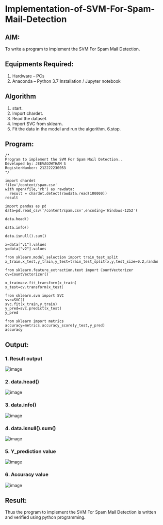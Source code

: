 # Implementation-of-SVM-For-Spam-Mail-Detection

## AIM:
To write a program to implement the SVM For Spam Mail Detection.

## Equipments Required:
1. Hardware – PCs
2. Anaconda – Python 3.7 Installation / Jupyter notebook

## Algorithm
1. start.
2. Import chardet.
3. Read the dataset.
4. Import SVC from sklearn.
5. Fit the data in the model and run the algorithm.
6.stop.

## Program:
```
/*
Program to implement the SVM For Spam Mail Detection..
Developed by: JEEVAGOWTHAM S
RegisterNumber: 212222230053
*/
```
```
import chardet
file='/content/spam.csv'
with open(file,'rb') as rawdata:
  result = chardet.detect(rawdata.read(100000))
result

import pandas as pd
data=pd.read_csv('/content/spam.csv',encoding='Windows-1252')

data.head()

data.info()

data.isnull().sum()

x=data["v1"].values
y=data["v2"].values

from sklearn.model_selection import train_test_split
x_train,x_test,y_train,y_test=train_test_split(x,y,test_size=0.2,random_state=0)

from sklearn.feature_extraction.text import CountVectorizer
cv=CountVectorizer()

x_train=cv.fit_transform(x_train)
x_test=cv.transform(x_test)

from sklearn.svm import SVC
svc=SVC()
svc.fit(x_train,y_train)
y_pred=svc.predict(x_test)
y_pred

from sklearn import metrics
accuracy=metrics.accuracy_score(y_test,y_pred)
accuracy
```
## Output:
### 1. Result output
![image](https://github.com/JeevaGowtham-S/Implementation-of-SVM-For-Spam-Mail-Detection/assets/118042624/4ac8eeae-41c9-4fa1-a6f5-0d03b077ebd6)


### 2. data.head() 
![image](https://github.com/JeevaGowtham-S/Implementation-of-SVM-For-Spam-Mail-Detection/assets/118042624/8a8379da-4dd3-4925-9c0b-15b56b20563c)


### 3. data.info()
![image](https://github.com/JeevaGowtham-S/Implementation-of-SVM-For-Spam-Mail-Detection/assets/118042624/93123349-1e4c-4099-9fb7-bab744e1e54f)


### 4. data.isnull().sum()
![image](https://github.com/JeevaGowtham-S/Implementation-of-SVM-For-Spam-Mail-Detection/assets/118042624/dd4ebbb7-eaa3-4530-8510-0daac48d9cb6)


### 5. Y_prediction value
![image](https://github.com/JeevaGowtham-S/Implementation-of-SVM-For-Spam-Mail-Detection/assets/118042624/b776bac4-82f9-4e91-9461-d1c08a4d617b)


### 6. Accuracy value
![image](https://github.com/JeevaGowtham-S/Implementation-of-SVM-For-Spam-Mail-Detection/assets/118042624/5788ee80-61c2-4f80-983c-71248b5e1c91)


## Result:
Thus the program to implement the SVM For Spam Mail Detection is written and verified using python programming.
